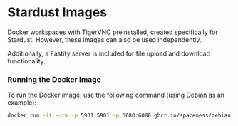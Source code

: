 # Stardust Images

Docker workspaces with TigerVNC preinstalled, created specifically for Stardust. However, these images can also be used independently.

Additionally, a Fastify server is included for file upload and download functionality.

### Running the Docker Image

To run the Docker image, use the following command (using Debian as an example):

```bash
docker run -it --rm -p 5901:5901 -p 6080:6080 ghcr.io/spaceness/debian:latest
```
